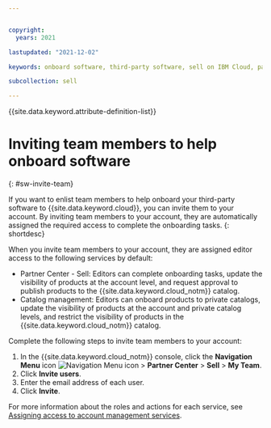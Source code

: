 ```yaml
---


copyright:
  years: 2021

lastupdated: "2021-12-02"

keywords: onboard software, third-party software, sell on IBM Cloud, partner center, invite team, IAM, access

subcollection: sell

---
```


{{site.data.keyword.attribute-definition-list}}

# Inviting team members to help onboard software
{: #sw-invite-team}

If you want to enlist team members to help onboard your third-party software to {{site.data.keyword.cloud}}, you can invite them to your account. By inviting team members to your account, they are automatically assigned the required access to complete the onboarding tasks.
{: shortdesc}

When you invite team members to your account, they are assigned editor access to the following services by default:

* Partner Center - Sell: Editors can complete onboarding tasks, update the visibility of products at the account level, and request approval to publish products to the {{site.data.keyword.cloud_notm}} catalog.
* Catalog management: Editors can onboard products to private catalogs, update the visibility of products at the account and private catalog levels, and restrict the visibility of products in the {{site.data.keyword.cloud_notm}} catalog.

Complete the following steps to invite team members to your account:

1. In the {{site.data.keyword.cloud_notm}} console, click the **Navigation Menu** icon ![Navigation Menu icon](../icons/icon_hamburger.svg "Menu") > **Partner Center** > **Sell** > **My Team**.
1. Click **Invite users**.
1. Enter the email address of each user.
1. Click **Invite**.

For more information about the roles and actions for each service, see [Assigning access to account management services](/docs/sell?topic=account-account-services#account-management-actions-roles).
